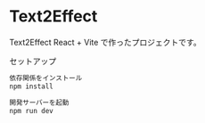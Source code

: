 # Text2Effect
Text2Effect
React + Vite で作ったプロジェクトです。

セットアップ
```bash
依存関係をインストール
npm install

開発サーバーを起動
npm run dev
